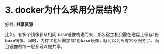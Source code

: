 # 3. docker为什么采用分层结构？

好处: **共享资源**

比如，有多个镜像都从相同 base镜像构建而来，那么宿主机只需在磁盘上保存1份 base镜像。同时，内存里也只需加载1份base镜像，就可以为所有容器服务了。而且镜像的每一层都可以被共享。

